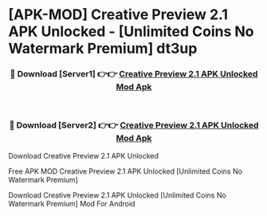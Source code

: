 # [APK-MOD] Creative Preview 2.1 APK Unlocked - [Unlimited Coins No Watermark Premium] dt3up



<div align="center">
<h3>🔴 Download [Server1] 👉👉 <a href="https://momento.my/?title=Creative_Preview_2.1_APK_Unlocked">Creative Preview 2.1 APK Unlocked Mod Apk</a></h3><br>

<h3>🔴 Download [Server2] 👉👉 <a href="https://momento.my/?title=Creative_Preview_2.1_APK_Unlocked">Creative Preview 2.1 APK Unlocked Mod Apk</a></h3>
</div>



Download Creative Preview 2.1 APK Unlocked 

Free APK MOD Creative Preview 2.1 APK Unlocked [Unlimited Coins No Watermark Premium]

Download Creative Preview 2.1 APK Unlocked [Unlimited Coins No Watermark Premium] Mod For Android
